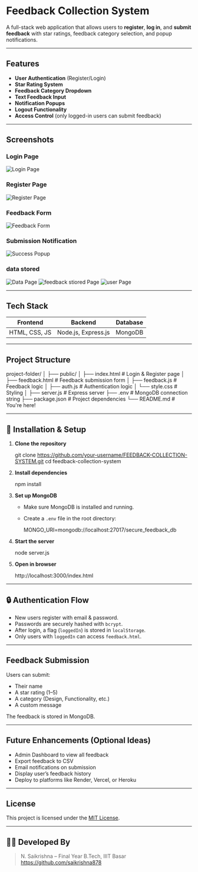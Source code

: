 # Feedback Collection System

A full-stack web application that allows users to **register**, **log in**, and **submit feedback** with star ratings, feedback category selection, and popup notifications.

---

## Features

*  **User Authentication** (Register/Login)
*  **Star Rating System**
*  **Feedback Category Dropdown**
*  **Text Feedback Input**
*  **Notification Popups**
*  **Logout Functionality**
*  **Access Control** (only logged-in users can submit feedback)

---

##  Screenshots

### Login Page
![Login Page](login.png)


### Register Page
![Register Page](register.png)

### Feedback Form
![Feedback Form](feedback.png)

###  Submission Notification
![Success Popup](notify.png)


###  data stored
![Data Page](data.png)
![feedback stiored Page](datafeedback.png)
![user Page](userdata.png)

---

## Tech Stack

| Frontend      | Backend             | Database |
| ------------- | ------------------- | -------- |
| HTML, CSS, JS | Node.js, Express.js | MongoDB  |

---

##  Project Structure


project-folder/
│
├── public/
│   ├── index.html        # Login & Register page
│   ├── feedback.html     # Feedback submission form
│   ├── feedback.js       # Feedback logic
│   ├── auth.js           # Authentication logic
│   └── style.css         # Styling
│
├── server.js             # Express server
├── .env                  # MongoDB connection string
├── package.json          # Project dependencies
└── README.md             # You're here!


---

## 🔧 Installation & Setup

1. **Clone the repository**


   git clone https://github.com/your-username/FEEDBACK-COLLECTION-SYSTEM.git
   cd feedback-collection-system
   

2. **Install dependencies**

   
   npm install
  

3. **Set up MongoDB**

   * Make sure MongoDB is installed and running.
   * Create a `.env` file in the root directory:

   
     MONGO_URI=mongodb://localhost:27017/secure_feedback_db
    

4. **Start the server**

   
   node server.js
  

5. **Open in browser**

   
   http://localhost:3000/index.html


---

## 🔒 Authentication Flow

* New users register with email & password.
* Passwords are securely hashed with `bcrypt`.
* After login, a flag (`loggedIn`) is stored in `localStorage`.
* Only users with `loggedIn` can access `feedback.html`.

---

##  Feedback Submission

Users can submit:

* Their name
* A star rating (1–5)
* A category (Design, Functionality, etc.)
* A custom message

The feedback is stored in MongoDB.

---

##  Future Enhancements (Optional Ideas)

* Admin Dashboard to view all feedback
* Export feedback to CSV
* Email notifications on submission
* Display user’s feedback history
* Deploy to platforms like Render, Vercel, or Heroku

---

##  License

This project is licensed under the [MIT License](LICENSE).

---

## 👨‍💻 Developed By

> N. Saikrishna – Final Year B.Tech, IIIT Basar
https://github.com/saikrishna878
